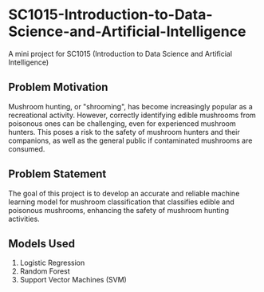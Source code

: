 # SC1015-Introduction-to-Data-Science-and-Artificial-Intelligence
A mini project for SC1015 (Introduction to Data Science and Artificial Intelligence)

## Problem Motivation
Mushroom hunting, or "shrooming", has become increasingly popular as a recreational activity. However, correctly identifying edible mushrooms from poisonous ones can be challenging, even for experienced mushroom hunters. This poses a risk to the safety of mushroom hunters and their companions, as well as the general public if contaminated mushrooms are consumed.

## Problem Statement
The goal of this project is to develop an accurate and reliable machine learning model for mushroom classification that classifies edible and poisonous mushrooms, enhancing the safety of mushroom hunting activities.

## Models Used
1. Logistic Regression
2. Random Forest
3. Support Vector Machines (SVM)

